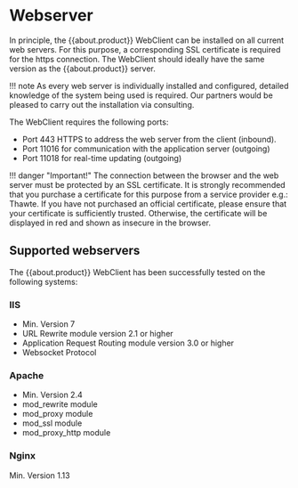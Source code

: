 # Webserver

In principle, the {{about.product}} WebClient can be installed on all current web servers. For this purpose, a corresponding SSL certificate is required for the https connection. The WebClient should ideally have the same version as the {{about.product}} server.

!!! note
    As every web server is individually installed and configured, detailed knowledge of the system being used is required. Our partners would be pleased to carry out the installation via consulting.

The WebClient requires the following ports:

- Port 443 HTTPS to address the web server from the client (inbound).
- Port 11016 for communication with the application server (outgoing)
- Port 11018 for real-time updating (outgoing)

!!! danger "Important!"
    The connection between the browser and the web server must be protected by an SSL certificate. It is strongly recommended that you purchase a certificate for this purpose from a service provider e.g.: Thawte. If you have not purchased an official certificate, please ensure that your certificate is sufficiently trusted. Otherwise, the certificate will be displayed in red and shown as insecure in the browser.

## Supported webservers

The {{about.product}} WebClient has been successfully tested on the following systems:

### IIS

- Min. Version 7
- URL Rewrite module version 2.1 or higher
- Application Request Routing module version 3.0 or higher
- Websocket Protocol

### Apache

- Min. Version 2.4
- mod_rewrite module
- mod_proxy module
- mod_ssl module
- mod_proxy_http module

### Nginx

Min. Version 1.13
